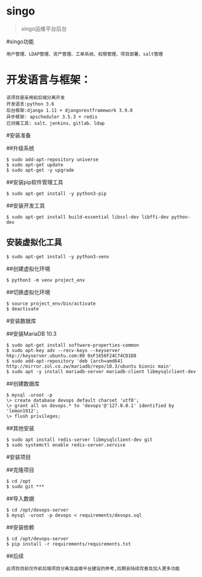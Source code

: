 # singo

> singo运维平台后台

#singo功能
```
用户管理、LDAP管理、资产管理、工单系统、权限管理、项目部署、salt管理
```
# 开发语言与框架：
```
该项目是采用前后端分离开发
开发语言:python 3.6
后台框架:django 1.11 + djangorestframework 3.9.0
异步框架: apscheduler 3.5.3 + redis
已对接工具: salt、jenkins、gitlab、ldap
```

#安装准备


##升级系统
```
$ sudo add-apt-repository universe
$ sudo apt-get update
$ sudo apt-get -y upgrade
```

##安装pip软件管理工具
```
$ sudo apt-get install -y python3-pip
```

##安装开发工具
```
$ sudo apt-get install build-essential libssl-dev libffi-dev python-dev
```

## 安装虚拟化工具
```
$ sudo apt-get install -y python3-venv
```


##创建虚拟化环境
```
$ python3 -m venv project_env
```

##切换虚拟化环境
```
$ source project_env/bin/activate
$ deactivate
```

#安装数据库


##安装MariaDB 10.3
```
$ sudo apt-get install software-properties-common
$ sudo apt-key adv --recv-keys --keyserver hkp://keyserver.ubuntu.com:80 0xF1656F24C74CD1D8
$ sudo add-apt-repository 'deb [arch=amd64] http://mirror.zol.co.zw/mariadb/repo/10.3/ubuntu bionic main'
$ sudo apt -y install mariadb-server mariadb-client libmysqlclient-dev
```

##创建数据库
```
$ mysql -uroot -p
\> create database devops default charset 'utf8';
\> grant all on devops.* to 'devops'@'127.0.0.1' identified by 'lemon1912';
\> flush privileges;
```

##其他安装
```
$ sudo apt install redis-server libmysqlclient-dev git
$ sudo systemctl enable redis-server.service
```

#安装项目


##克隆项目
```
$ cd /opt
$ sudo git ***
```

##导入数据
```
$ cd /opt/devops-server
$ mysql -uroot -p devops < requirements/devops.sql
```

##安装依赖
```
$ cd /opt/devops-server
$ pip install -r requirements/requirements.txt
```


##后续
```
此项目目前仅作前后端项目分离及运维平台建设的参考,后期会陆续完善及加入更多功能
```

